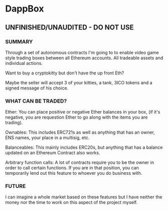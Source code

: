 # DappBox

## UNFINISHED/UNAUDITED - DO NOT USE

### SUMMARY
Through a set of autonomous contracts I'm going to to enable video game style trading boxes between all Ethereum accounts.
All tradeable assets and individual actions.

Want to buy a cryptokitty but don't have the up front Eth?

Maybe the seller will accept 3 of your kitties, a tank, 3ICO tokens and a signed message of his choice.

### WHAT CAN BE TRADED?
Ether:
You can place positive or negative Ether balances in your box, (if it's negative, you are requestion Ether to go along with the items you are trading).

Ownables:
This includes ERC721s as well as anything that has an owner, ENS names, your place in a multisig, etc.

Balanceables:
This mainly includes ERC20s, but anything that has a balance updated on an Ethereum Contract also works.

Arbitrary function calls:
A lot of contracts require you to be the owner in order to call certain functions. If you are in that position, you can temporarily lend out this feature to whoever you do business with.

### FUTURE
I can imagine a whole market based on these features but I have neither the money nor the time to work on this aspect of the project myself.
